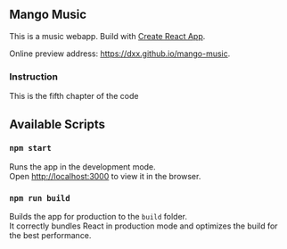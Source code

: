 ## Mango Music

This is a music webapp. Build with [Create React App](https://github.com/facebookincubator/create-react-app).

Online preview address: https://dxx.github.io/mango-music.

### Instruction
This is the fifth chapter of the code

## Available Scripts

### `npm start`

Runs the app in the development mode.<br>
Open [http://localhost:3000](http://localhost:3000) to view it in the browser.

### `npm run build`

Builds the app for production to the `build` folder.<br>
It correctly bundles React in production mode and optimizes the build for the best performance.
